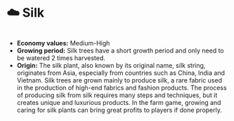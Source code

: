 # ☁️ Silk

<figure><img src="https://fiwallets-organization.gitbook.io/~gitbook/image?url=https%3A%2F%2Fcontent.gitbook.com%2Fcontent%2Fy39LOQQezVvERXFqNDkL%2Fblobs%2F4C6cLyVX2lzArc2o7huS%2Fsilk.png&#x26;width=768&#x26;dpr=4&#x26;quality=100&#x26;sign=76287b77c6b514f41cb4ba6656dabafadc9d0623c6bda6c4468ce094159dc9b8" alt=""><figcaption></figcaption></figure>

* **Economy values:** Medium-High
* **Growing period:** Silk trees have a short growth period and only need to be watered 2 times harvested.
* **Origin:** The silk plant, also known by its original name, silk string, originates from Asia, especially from countries such as China, India and Vietnam. Silk trees are grown mainly to produce silk, a rare fabric used in the production of high-end fabrics and fashion products. The process of producing silk from silk requires many steps and techniques, but it creates unique and luxurious products. In the farm game, growing and caring for silk plants can bring great profits to players if done properly.
